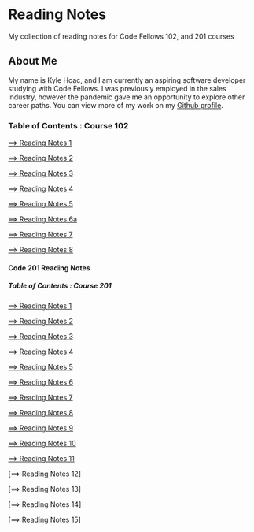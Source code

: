 # Reading Notes

My collection of reading notes for Code Fellows 102, and 201 courses

## About Me

My name is Kyle Hoac, and I am currently an aspiring software developer studying with Code Fellows. I was previously employed in the sales industry, however the pandemic gave me an opportunity to explore other career paths. You can view more of my work on my [Github profile](https://github.com/kylehoac).

### __Table of Contents : Course 102__

[==> Reading Notes 1](read01.md)

[==> Reading Notes 2](read02.md)

[==> Reading Notes 3](read03.md)

[==> Reading Notes 4](read04.md)

[==> Reading Notes 5](read05.md)

[==> Reading Notes 6a](read06a.md)

[==> Reading Notes 7](read07.md)

[==> Reading Notes 8](read08.md)

#### __Code 201 Reading Notes__

##### __Table of Contents : Course 201__

[==> Reading Notes 1](read1.md)

[==> Reading Notes 2](read2.md)

[==> Reading Notes 3](read3.md)

[==> Reading Notes 4](read4.md)

[==> Reading Notes 5](read5.md)

[==> Reading Notes 6](read6.md)

[==> Reading Notes 7](read7.md)

[==> Reading Notes 8](read8.md)

[==> Reading Notes 9](read9.md)

[==> Reading Notes 10](read10.md)

[==> Reading Notes 11](read11.md)

[==> Reading Notes 12]

[==> Reading Notes 13]

[==> Reading Notes 14]

[==> Reading Notes 15]
